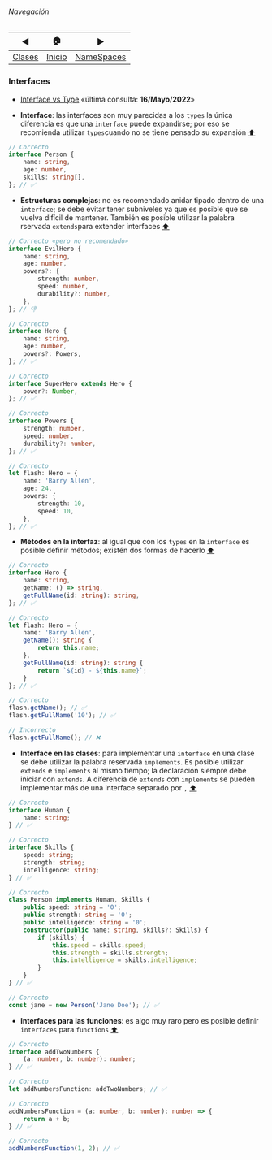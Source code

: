 ###### Navegación
| ◀︎ | 🏠 | ▶︎ |
| - | - | - |
| [Clases](./clases.md) | [Inicio](./README.md) | [NameSpaces](./namespaces.md) |

### Interfaces

- [Interface vs Type](https://www.typescriptlang.org/docs/handbook/2/everyday-types.html#differences-between-type-aliases-and-interfaces) «última consulta: **16/Mayo/2022**»

- **Interface**: las interfaces son muy parecidas a los ```types``` la única diferencia es que una ```interface``` puede expandirse; por eso se recomienda utilizar ```types```cuando no se tiene pensado su expansión [⬆️](#navegación)
```ts
// Correcto
interface Person {
    name: string,
    age: number,
    skills: string[],
}; // ✅
```

- **Estructuras complejas**: no es recomendado anidar tipado dentro de una ```interface```; se debe evitar tener subniveles ya que es posible que se vuelva difícil de mantener. También es posible utilizar la palabra rservada ```extends```para extender interfaces [⬆️](#navegación)
```ts
// Correcto «pero no recomendado»
interface EvilHero {
    name: string,
    age: number,
    powers?: {
        strength: number,
        speed: number,
        durability?: number,
    },
}; // 👎

// Correcto
interface Hero {
    name: string,
    age: number,
    powers?: Powers,
}; // ✅

// Correcto
interface SuperHero extends Hero {
    power?: Number,
}; // ✅

// Correcto
interface Powers {
    strength: number,
    speed: number,
    durability?: number,
}; // ✅

// Correcto
let flash: Hero = {
    name: 'Barry Allen',
    age: 24,
    powers: {
        strength: 10,
        speed: 10,
    },
}; // ✅
```

- **Métodos en la interfaz**: al igual que con los ```types``` en la ```interface``` es posible definir métodos; existén dos formas de hacerlo [⬆️](#navegación)
```ts
// Correcto
interface Hero {
    name: string,
    getName: () => string,
    getFullName(id: string): string,
}; // ✅

// Correcto
let flash: Hero = {
    name: 'Barry Allen',
    getName(): string {
        return this.name;
    },
    getFullName(id: string): string {
        return `${id} - ${this.name}`;
    }
}; // ✅

// Correcto 
flash.getName(); // ✅
flash.getFullName('10'); // ✅

// Incorrecto
flash.getFullName(); // ❌
```

- **Interface en las clases**: para implementar una ```interface``` en una clase se debe utilizar la palabra reservada ```implements```. Es posible utilizar ```extends``` e ```implements``` al mismo tiempo; la declaración siempre debe iniciar con ```extends```. A diferencia de ```extends``` con ```implements``` se pueden implementar más de una interface separado por ```,```  [⬆️](#navegación)
```ts
// Correcto 
interface Human {
    name: string;
} // ✅

// Correcto 
interface Skills {
    speed: string;
    strength: string;
    intelligence: string;
} // ✅

// Correcto 
class Person implements Human, Skills {
    public speed: string = '0';
    public strength: string = '0';
    public intelligence: string = '0';
    constructor(public name: string, skills?: Skills) {
        if (skills) {
            this.speed = skills.speed;
            this.strength = skills.strength;
            this.intelligence = skills.intelligence;
        }
    }
} // ✅

// Correcto 
const jane = new Person('Jane Doe'); // ✅
```

- **Interfaces para las funciones**: es algo muy raro pero es posible definir ```interfaces``` para ```functions```  [⬆️](#navegación)
```ts
// Correcto 
interface addTwoNumbers {
    (a: number, b: number): number;
} // ✅

// Correcto 
let addNumbersFunction: addTwoNumbers; // ✅

// Correcto 
addNumbersFunction = (a: number, b: number): number => {
    return a + b;
} // ✅

// Correcto 
addNumbersFunction(1, 2); // ✅
```